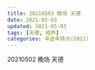 ```yaml
---
title: 20210503 晚场 天德
date: 2021-05-03
updated: 2021-05-03
tags: [天德, 相声] 
categories: 辛丑年场次(2021)
---
```

20210502 晚场 天德

